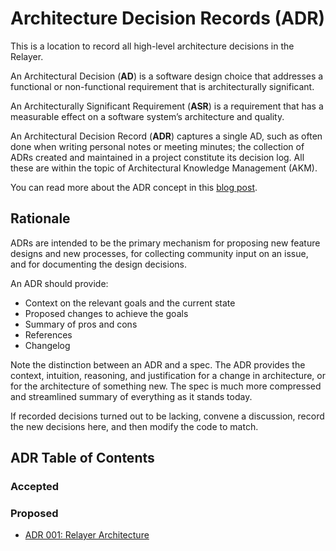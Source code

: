 # Architecture Decision Records (ADR)

This is a location to record all high-level architecture decisions in the Relayer.

An Architectural Decision (**AD**) is a software design choice that addresses a
functional or non-functional requirement that is architecturally significant.

An Architecturally Significant Requirement (**ASR**) is a requirement that has a
measurable effect on a software system’s architecture and quality.

An Architectural Decision Record (**ADR**) captures a single AD, such as often
done when writing personal notes or meeting minutes; the collection of ADRs
created and maintained in a project constitute its decision log. All these are
within the topic of Architectural Knowledge Management (AKM).

You can read more about the ADR concept in this [blog post](https://product.reverb.com/documenting-architecture-decisions-the-reverb-way-a3563bb24bd0#.78xhdix6t).

## Rationale

ADRs are intended to be the primary mechanism for proposing new feature designs
and new processes, for collecting community input on an issue, and for documenting
the design decisions.

An ADR should provide:

- Context on the relevant goals and the current state
- Proposed changes to achieve the goals
- Summary of pros and cons
- References
- Changelog

Note the distinction between an ADR and a spec. The ADR provides the context,
intuition, reasoning, and justification for a change in architecture, or for the
architecture of something new. The spec is much more compressed and streamlined
summary of everything as it stands today.

If recorded decisions turned out to be lacking, convene a discussion, record the
new decisions here, and then modify the code to match.

## ADR Table of Contents

### Accepted

### Proposed

- [ADR 001: Relayer Architecture](./adr-001-relayer-architecture.md)
